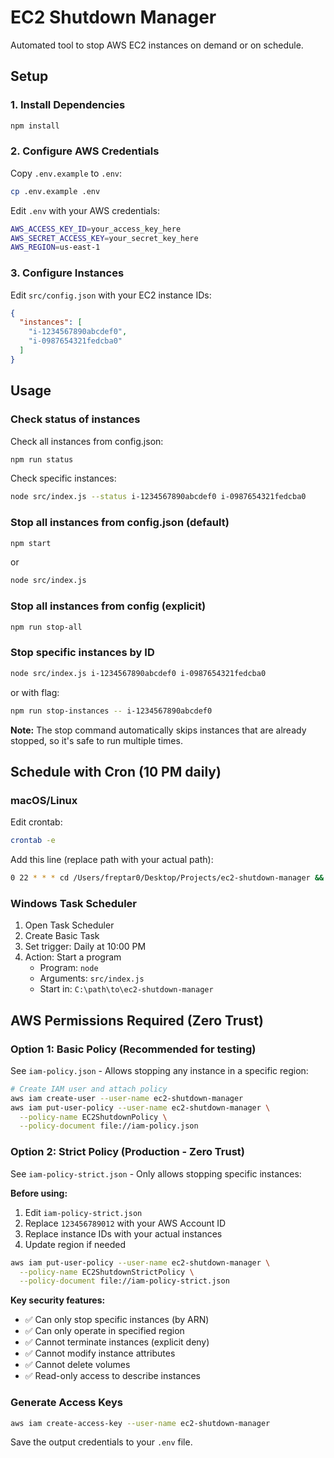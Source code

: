 # EC2 Shutdown Manager

Automated tool to stop AWS EC2 instances on demand or on schedule.

## Setup

### 1. Install Dependencies

```bash
npm install
```

### 2. Configure AWS Credentials

Copy `.env.example` to `.env`:

```bash
cp .env.example .env
```

Edit `.env` with your AWS credentials:

```bash
AWS_ACCESS_KEY_ID=your_access_key_here
AWS_SECRET_ACCESS_KEY=your_secret_key_here
AWS_REGION=us-east-1
```

### 3. Configure Instances

Edit `src/config.json` with your EC2 instance IDs:

```json
{
  "instances": [
    "i-1234567890abcdef0",
    "i-0987654321fedcba0"
  ]
}
```

## Usage

### Check status of instances

Check all instances from config.json:

```bash
npm run status
```

Check specific instances:

```bash
node src/index.js --status i-1234567890abcdef0 i-0987654321fedcba0
```

### Stop all instances from config.json (default)

```bash
npm start
```

or

```bash
node src/index.js
```

### Stop all instances from config (explicit)

```bash
npm run stop-all
```

### Stop specific instances by ID

```bash
node src/index.js i-1234567890abcdef0 i-0987654321fedcba0
```

or with flag:

```bash
npm run stop-instances -- i-1234567890abcdef0
```

**Note:** The stop command automatically skips instances that are already stopped, so it's safe to run multiple times.

## Schedule with Cron (10 PM daily)

### macOS/Linux

Edit crontab:

```bash
crontab -e
```

Add this line (replace path with your actual path):

```bash
0 22 * * * cd /Users/freptar0/Desktop/Projects/ec2-shutdown-manager && /usr/local/bin/node src/index.js >> /tmp/ec2-shutdown.log 2>&1
```

### Windows Task Scheduler

1. Open Task Scheduler
2. Create Basic Task
3. Set trigger: Daily at 10:00 PM
4. Action: Start a program
   - Program: `node`
   - Arguments: `src/index.js`
   - Start in: `C:\path\to\ec2-shutdown-manager`

## AWS Permissions Required (Zero Trust)

### Option 1: Basic Policy (Recommended for testing)

See `iam-policy.json` - Allows stopping any instance in a specific region:

```bash
# Create IAM user and attach policy
aws iam create-user --user-name ec2-shutdown-manager
aws iam put-user-policy --user-name ec2-shutdown-manager \
  --policy-name EC2ShutdownPolicy \
  --policy-document file://iam-policy.json
```

### Option 2: Strict Policy (Production - Zero Trust)

See `iam-policy-strict.json` - Only allows stopping specific instances:

**Before using:**
1. Edit `iam-policy-strict.json`
2. Replace `123456789012` with your AWS Account ID
3. Replace instance IDs with your actual instances
4. Update region if needed

```bash
aws iam put-user-policy --user-name ec2-shutdown-manager \
  --policy-name EC2ShutdownStrictPolicy \
  --policy-document file://iam-policy-strict.json
```

**Key security features:**
- ✅ Can only stop specific instances (by ARN)
- ✅ Can only operate in specified region
- ✅ Cannot terminate instances (explicit deny)
- ✅ Cannot modify instance attributes
- ✅ Cannot delete volumes
- ✅ Read-only access to describe instances

### Generate Access Keys

```bash
aws iam create-access-key --user-name ec2-shutdown-manager
```

Save the output credentials to your `.env` file.
